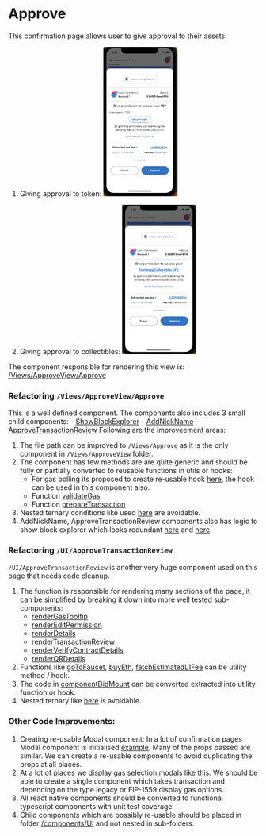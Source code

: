 # Approve

This confirmation page allows user to give approval to their assets:

1. Giving approval to token:
   <img src="https://github.com/MetaMask/metamask-mobile/blob/approve_architectural_doc/docs/confirmation-refactoring/approve/approve_token.png?raw=true" width="150"/>

2. Giving approval to collectibles:
   <img src="https://github.com/MetaMask/metamask-mobile/blob/approve_architectural_doc/docs/confirmation-refactoring/approve/approve_collectible.png?raw=true" width="150"/>

The component responsible for rendering this view is: [/Views/ApproveView/Approve](https://github.com/MetaMask/metamask-mobile/blob/main/app/components/Views/ApproveView/Approve)

### Refactoring `/Views/ApproveView/Approve`

This is a well defined component. The components also includes 3 small child components: - [ShowBlockExplorer](https://github.com/MetaMask/metamask-mobile/tree/main/app/components/UI/ApproveTransactionReview/ShowBlockExplorer) - [AddNickName](https://github.com/MetaMask/metamask-mobile/tree/main/app/components/UI/ApproveTransactionReview/AddNickname) - [ApproveTransactionReview](https://github.com/MetaMask/metamask-mobile/blob/main/app/components/UI/ApproveTransactionReview/index.js)
Following are the improveement areas:

1. The file path can be improved to `/Views/Approve` as it is the only component in `/Views/ApproveView` folder.
2. The component has few methods are are quite generic and should be fully or partially converted to reusable functions in utils or hooks:
   - For gas polling its proposed to create re-usable hook [here](https://github.com/MetaMask/metamask-mobile/pull/6003/files#diff-7c74af67b37335b69af34b0dc466c46bc3a08e37832414f7eba12984bcbf5abfR119), the hook can be used in this component also.
   - Function [validateGas](https://github.com/MetaMask/metamask-mobile/blob/a803bec1d941f92062349f1edb619f447819f932/app/components/Views/ApproveView/Approve/index.js#L326)
   - Function [prepareTransaction](https://github.com/MetaMask/metamask-mobile/blob/a803bec1d941f92062349f1edb619f447819f932/app/components/Views/ApproveView/Approve/index.js#L350)
3. Nested ternary conditions like used [here](https://github.com/MetaMask/metamask-mobile/blob/a803bec1d941f92062349f1edb619f447819f932/app/components/Views/ApproveView/Approve/index.js#L625) are avoidable.
4. AddNickName, ApproveTransactionReview components also has logic to show block explorer which looks redundant [here](https://github.com/MetaMask/metamask-mobile/blob/a803bec1d941f92062349f1edb619f447819f932/app/components/UI/ApproveTransactionReview/AddNickname/index.tsx#L150) and [here](https://github.com/MetaMask/metamask-mobile/blob/f5d3bb82924bce231fee76ef29d7ba077886bc17/app/components/UI/ApproveTransactionReview/index.js#L949).

### Refactoring `/UI/ApproveTransactionReview`

`/UI/ApproveTransactionReview` is another very huge component used on this page that needs code cleanup.

1. The function is responsible for rendering many sections of the page, it can be simplified by breaking it down into more well tested sub-components:
   - [renderGasTooltip](https://github.com/MetaMask/metamask-mobile/blob/f5d3bb82924bce231fee76ef29d7ba077886bc17/app/components/UI/ApproveTransactionReview/index.js#L564)
   - [renderEditPermission](https://github.com/MetaMask/metamask-mobile/blob/f5d3bb82924bce231fee76ef29d7ba077886bc17/app/components/UI/ApproveTransactionReview/index.js#L596)
   - [renderDetails](https://github.com/MetaMask/metamask-mobile/blob/f5d3bb82924bce231fee76ef29d7ba077886bc17/app/components/UI/ApproveTransactionReview/index.js#L630)
   - [renderTransactionReview](https://github.com/MetaMask/metamask-mobile/blob/f5d3bb82924bce231fee76ef29d7ba077886bc17/app/components/UI/ApproveTransactionReview/index.js#L847)
   - [renderVerifyContractDetails](https://github.com/MetaMask/metamask-mobile/blob/f5d3bb82924bce231fee76ef29d7ba077886bc17/app/components/UI/ApproveTransactionReview/index.js#L885)
   - [renderQRDetails](https://github.com/MetaMask/metamask-mobile/blob/f5d3bb82924bce231fee76ef29d7ba077886bc17/app/components/UI/ApproveTransactionReview/index.js#L996)
2. Functions like [goToFaucet](https://github.com/MetaMask/metamask-mobile/blob/f5d3bb82924bce231fee76ef29d7ba077886bc17/app/components/UI/ApproveTransactionReview/index.js#L986), [buyEth](https://github.com/MetaMask/metamask-mobile/blob/f5d3bb82924bce231fee76ef29d7ba077886bc17/app/components/UI/ApproveTransactionReview/index.js#L962), [fetchEstimatedL1Fee](https://github.com/MetaMask/metamask-mobile/blob/f5d3bb82924bce231fee76ef29d7ba077886bc17/app/components/UI/ApproveTransactionReview/index.js#L271) can be utility method / hook.
3. The code in [componentDidMount](https://github.com/MetaMask/metamask-mobile/blob/f5d3bb82924bce231fee76ef29d7ba077886bc17/app/components/UI/ApproveTransactionReview/index.js#L293) can be converted extracted into utility function or hook.
4. Nested ternary like [here](https://github.com/MetaMask/metamask-mobile/blob/f5d3bb82924bce231fee76ef29d7ba077886bc17/app/components/UI/ApproveTransactionReview/index.js#L1032) is avoidable.

### Other Code Improvements:

1. Creating re-usable Modal component: In a lot of confirmation pages Modal component is initialised [example](https://github.com/MetaMask/metamask-mobile/blob/a803bec1d941f92062349f1edb619f447819f932/app/components/Views/ApproveView/Approve/index.js#L606). Many of the props passed are similar. We can create a re-usable components to avoid duplicating the props at all places.
2. At a lot of places we display gas selection modals like [this](https://github.com/MetaMask/metamask-mobile/blob/a803bec1d941f92062349f1edb619f447819f932/app/components/Views/ApproveView/Approve/index.js#L690). We should be able to create a single component which takes transaction and depending on the type legacy or EIP-1559 display gas options.
3. All react native components should be converted to functional typescript components with unit test coverage.
4. Child components which are possibly re-usable should be placed in folder [/components/UI](https://github.com/MetaMask/metamask-mobile/blob/main/app/components/UI) and not nested in sub-folders.
